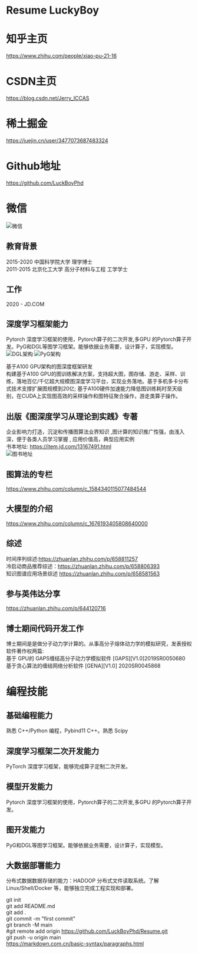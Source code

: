 # Resume LuckyBoy
# 知乎主页
https://www.zhihu.com/people/xiao-pu-21-16  <br>
# CSDN主页
https://blog.csdn.net/Jerry_ICCAS <br>
# 稀土掘金
https://juejin.cn/user/3477073687483324  <br>
# Github地址
https://github.com/LuckBoyPhd <br>

# 微信
![微信](assets/img/wechat.jpg "WeChat")



## 教育背景
2015-2020  中国科学院大学      理学博士 <br>
2011-2015  北京化工大学 高分子材料与工程 工学学士 </p>
## 工作
2020 - JD.COM  </p>


## 深度学习框架能力
Pytorch 深度学习框架的使用，Pytorch算子的二次开发,多GPU 的Pytorch算子开发。PyG和DGL等图学习框架。能够依据业务需要，设计算子，实现模型。<br>
![DGL架构](assets/img/DGL架构.png "DGL架构")
![PyG架构](assets/img/PyG架构.png "PyG架构")


基于A100 GPU架构的图深度框架研发<br>
构建基于A100 GPU的图训练解决方案，支持超大图，图存储、游走、采样、训练，落地百亿/千亿超大规模图深度学习平台，实现业务落地。基于多机多卡分布式技术支撑扩展图规模到20亿; 基于A100硬件加速能力降低图训练耗时至天级别，在CUDA上实现图高效的采样操作和图特征聚合操作，游走类算子操作。 </p>
## 出版《图深度学习从理论到实践》专著

企业影响力打造，沉淀和传播图算法业界知识 ,图计算的知识推广性强，由浅入深，便于各类人员学习掌握 , 应用价值高，典型应用实例 <br>
书本地址: https://item.jd.com/13167491.html <br>
![图书地址](assets/img/图深度学习.jpg "图深度学习从理论到实践")

## 图算法的专栏
https://www.zhihu.com/column/c_1584340115077484544 <br>

## 大模型的介绍
https://www.zhihu.com/column/c_1676193405808640000 <br>

## 综述
时间序列综述:https://zhuanlan.zhihu.com/p/658811257 <br>
冷启动商品推荐综述：https://zhuanlan.zhihu.com/p/658806393  <br>
知识图谱应用场景综述 https://zhuanlan.zhihu.com/p/658581563  </p>

## 参与英伟达分享
https://zhuanlan.zhihu.com/p/644120716 <br>

## 博士期间代码开发工作
博士期间是是做分子动力学计算的。从事高分子熔体动力学的模拟研究，发表授权软件著作权两篇: <br>
基于 GPU的 GAPS缠结高分子动力学模拟软件 [GAPS][V1.0]2019SR0050680 <br>
基于贪心算法的缠结网络分析软件 [GENA][V1.0] 2020SR0045868   </p>

# 编程技能
## 基础编程能力
熟悉 C++/Python 编程，Pybind11 C++。熟悉 Scipy <br>
## 深度学习框架二次开发能力
PyTorch 深度学习框架，能够完成算子定制二次开发。 <br>
## 模型开发能力
Pytorch 深度学习框架的使用，Pytorch算子的二次开发,多GPU 的Pytorch算子开发。<br>
## 图开发能力
PyG和DGL等图学习框架。能够依据业务需要，设计算子，实现模型。<br>
## 大数据部署能力
分布式数据数据存储的能力：HADOOP 分布式文件读取系统。了解 Linux/Shell/Docker 等，能够独立完成工程实现和部署。<br>






git init  <br>
git add README.md  <br>
git add .  <br>
git commit -m "first commit" <br>
git branch -M main <br>
#git remote add origin https://github.com/LuckBoyPhd/Resume.git <br>
git push -u origin main <br>
https://markdown.com.cn/basic-syntax/paragraphs.html  <br>